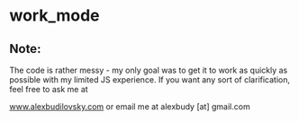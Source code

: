 # work_mode

## Note:
The code is rather messy - my only goal was to get it to work as quickly as possible with my limited JS experience.  If you want any sort of clarification, feel free to ask me at 

www.alexbudilovsky.com
or email me at
alexbudy [at] gmail.com